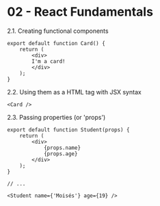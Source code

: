 # 02 - React Fundamentals

2.1. Creating functional components

```
export default function Card() {
    return (
        <div>
        I'm a card!
        </div>
    );
}
```

2.2. Using them as a HTML tag with JSX syntax

```
<Card />
```

2.3. Passing properties (or 'props')

```
export default function Student(props) {
    return (
        <div>
            {props.name}
            {props.age}
        </div>
    );
}

// ...

<Student name={'Moisés'} age={19} />
```
